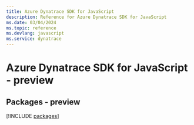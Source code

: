 ```yaml
---
title: Azure Dynatrace SDK for JavaScript
description: Reference for Azure Dynatrace SDK for JavaScript
ms.date: 03/04/2024
ms.topic: reference
ms.devlang: javascript
ms.service: dynatrace
---
```

# Azure Dynatrace SDK for JavaScript - preview
## Packages - preview
[!INCLUDE [packages](dynatrace-index.md)]